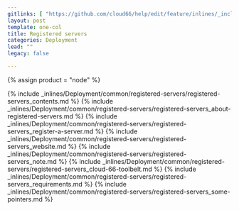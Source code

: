 ```yaml
---
gitlinks: [ "https://github.com/cloud66/help/edit/feature/inlines/_includes/_inlines/Deployment/common/registered-servers/registered-servers_contents.md", "https://github.com/cloud66/help/edit/feature/inlines/_includes/_inlines/Deployment/common/registered-servers/registered-servers_about-registered-servers.md", "https://github.com/cloud66/help/edit/feature/inlines/_includes/_inlines/Deployment/common/registered-servers/registered-servers_register-a-server.md", "https://github.com/cloud66/help/edit/feature/inlines/_includes/_inlines/Deployment/common/registered-servers/registered-servers_website.md", "https://github.com/cloud66/help/edit/feature/inlines/_includes/_inlines/Deployment/common/registered-servers/registered-servers_note.md", "https://github.com/cloud66/help/edit/feature/inlines/_includes/_inlines/Deployment/common/registered-servers/registered-servers_cloud-66-toolbelt.md", "https://github.com/cloud66/help/edit/feature/inlines/_includes/_inlines/Deployment/common/registered-servers/registered-servers_requirements.md", "https://github.com/cloud66/help/edit/feature/inlines/_includes/_inlines/Deployment/common/registered-servers/registered-servers_some-pointers.md" ]
layout: post
template: one-col
title: Registered servers
categories: Deployment
lead: ""
legacy: false

---
```

{% assign product = "node" %}

{% include _inlines/Deployment/common/registered-servers/registered-servers_contents.md %}
{% include _inlines/Deployment/common/registered-servers/registered-servers_about-registered-servers.md %}
{% include _inlines/Deployment/common/registered-servers/registered-servers_register-a-server.md %}
{% include _inlines/Deployment/common/registered-servers/registered-servers_website.md %}
{% include _inlines/Deployment/common/registered-servers/registered-servers_note.md %}
{% include _inlines/Deployment/common/registered-servers/registered-servers_cloud-66-toolbelt.md %}
{% include _inlines/Deployment/common/registered-servers/registered-servers_requirements.md %}
{% include _inlines/Deployment/common/registered-servers/registered-servers_some-pointers.md %}

